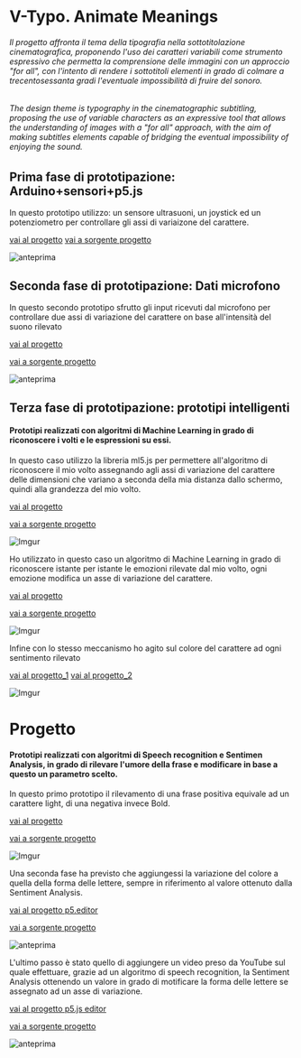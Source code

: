 # V-Typo. Animate Meanings
###### Il progetto affronta il tema della tipografia nella sottotitolazione cinematografica, proponendo l'uso dei caratteri variabili come strumento espressivo che permetta la comprensione delle immagini con un approccio "for all", con l'intento di rendere i sottotitoli elementi in grado di colmare a trecentosessanta gradi l'eventuale impossibilità di fruire del sonoro. ######

###### *The design theme is typography in the cinematographic subtitling, proposing the use of variable characters as an expressive tool that allows the understanding of images with a "for all" approach, with the aim of making subtitles elements capable of bridging the eventual impossibility of enjoying the sound*. 



## Prima fase di prototipazione: Arduino+sensori+p5.js  ##
 In questo prototipo utilizzo: un sensore ultrasuoni, un joystick ed un potenziometro per controllare gli assi di variaizone del carattere. 
 
 
 [vai al progetto](https://editor.p5js.org/gr.ace/full/kET-pmdYl) 
 [vai a sorgente progetto](https://github.com/gr-ace-p/v-typo/tree/master/Primi%20prototipi_arduino%20e%20sensori)


![anteprima](https://imgur.com/ljHEUlN.gif)


## Seconda fase di prototipazione: Dati microfono ##
 In questo secondo prototipo sfrutto gli input ricevuti dal microfono per controllare due assi di variazione del carattere on base all'intensità del suono rilevato
 
 
 [vai al progetto](https://editor.p5js.org/gr.ace/full/M1ov0ly79) 
 
 [vai a sorgente progetto](https://github.com/gr-ace-p/v-typo/tree/master/Prototipo%20microfono%20e%20VF)


![anteprima](https://i.imgur.com/IQHQlBn.gif)


## Terza fase di prototipazione: prototipi intelligenti ##
#### Prototipi realizzati con algoritmi di Machine Learning in grado di riconoscere i volti e le espressioni su essi. ####
 In questo caso utilizzo la libreria ml5.js per permettere all'algoritmo di riconoscere il mio volto assegnando agli assi di variazione del carattere delle dimensioni che variano a seconda della mia distanza dallo schermo, quindi alla grandezza del mio volto.
 
 
 [vai al progetto](https://editor.p5js.org/gr.ace/full/-YJZEA8sf) 
 
 [vai a sorgente progetto](https://github.com/gr-ace-p/v-typo/tree/master/PrototipiIntelligenti/ml5FaceDetection)


![Imgur](https://imgur.com/qSCBBfM.gif)



 Ho utilizzato in questo caso un algoritmo di Machine Learning in grado di riconoscere istante per istante le emozioni rilevate dal mio volto, ogni emozione modifica un asse di variazione del carattere. 
 
 
 [vai al progetto](https://editor.p5js.org/gr.ace/full/Ztfd3xQNy) 
 
 [vai a sorgente progetto](https://github.com/gr-ace-p/v-typo/tree/master/PrototipiIntelligenti/SentimentAnalysis)


![Imgur](https://imgur.com/U8oVxmz.gif)


Infine con lo stesso meccanismo ho agito sul colore del carattere ad ogni sentimento rilevato


[vai al progetto_1](https://editor.p5js.org/gr.ace/full/Se3VX-QkU) [vai al progetto_2](https://editor.p5js.org/gr.ace/full/Q96NWNCD)




![Imgur](https://imgur.com/BKLMymh.gif)

# Progetto
#### Prototipi realizzati con algoritmi di Speech recognition e Sentimen Analysis, in grado di rilevare l'umore della frase e modificare in base a questo un parametro scelto. ####


In questo primo prototipo il rilevamento di una frase positiva equivale ad un carattere light, di una negativa invece Bold.


[vai al progetto](https://editor.p5js.org/gr.ace/full/LE0oLOwA)

[vai a sorgente progetto](https://github.com/gr-ace-p/v-typo/tree/master/prototipi%20progetto/speech%2Bsentiment%20testo)


![Imgur](https://imgur.com/DiBnuz9.gif)


Una seconda fase ha previsto che aggiungessi la variazione del colore a quella della forma delle lettere, sempre in riferimento al valore ottenuto dalla Sentiment Analysis.

[vai al progetto p5.editor](https://editor.p5js.org/gr.ace/full/m7IoA91n)

[vai a sorgente progetto](https://github.com/gr-ace-p/v-typo/tree/master/prototipi%20progetto/speech%2Bsentiment%20testo%20e%20colore)


![anteprima](https://imgur.com/xhey1qK.gif)


L'ultimo passo è stato quello di aggiungere un video preso da YouTube sul quale effettuare, grazie ad un algoritmo di speech recognition, la Sentiment Analysis ottenendo un valore in grado di motificare la forma delle lettere se assegnato ad un asse di variazione.

[vai al progetto p5.js editor](https://editor.p5js.org/gr.ace/full/jrneos3pc)

[vai a sorgente progetto](https://github.com/gr-ace-p/v-typo/tree/master/prototipi%20progetto/speech%2B%20sentiment%20video%20e%20testo/funzionante)


![anteprima](https://imgur.com/ZGxO6aj.gif)
